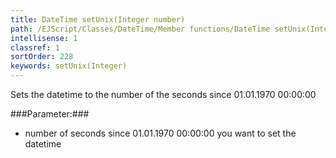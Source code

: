 ```yaml
---
title: DateTime setUnix(Integer number)
path: /EJScript/Classes/DateTime/Member functions/DateTime setUnix(Integer number)
intellisense: 1
classref: 1
sortOrder: 228
keywords: setUnix(Integer)
---
```


Sets the datetime to the number of the seconds since 01.01.1970 00:00:00



###Parameter:###


 - number of seconds since 01.01.1970 00:00:00 you want to set the datetime


